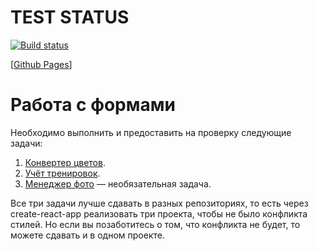 # TEST STATUS

[![Build status](https://ci.appveyor.com/api/projects/status/y5ti7547n47024ak?svg=true)](https://ci.appveyor.com/project/ayostar/4-ra-homework-forms)

[[Github Pages](https://ayostar.github.io/4-ra-homework-forms/)]

# Работа с формами

Необходимо выполнить и предоставить на проверку следующие задачи:

1. [Конвертер цветов](https://github.com/netology-code/ra16-homeworks/blob/ra-51/forms/hex2rgb).
2. [Учёт тренировок](https://github.com/netology-code/ra16-homeworks/blob/ra-51/forms/steps).
3. [Менеджер фото](https://github.com/netology-code/ra16-homeworks/blob/ra-51/forms/photo) — необязательная задача.

Все три задачи лучше сдавать в разных репозиториях, то есть через create-react-app реализовать три проекта, чтобы не
было конфликта стилей. Но если вы позаботитесь о том, что конфликта не будет, то можете сдавать и в одном проекте.
